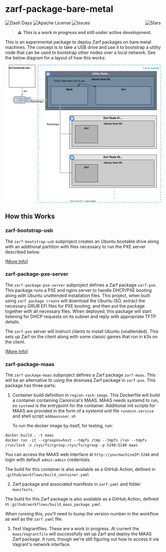 # zarf-package-bare-metal
![Dash Days](https://img.shields.io/badge/Dash%20Days-best--project-blueviolet)
![Apache License](https://img.shields.io/github/license/defenseunicorns/zarf-package-bare-metal)
![Issues](https://img.shields.io/github/issues/defenseunicorns/zarf-package-bare-metal)
<img align="right" alt="Stars" src="https://img.shields.io/github/stars/defenseunicorns/zarf-package-bare-metal?style=social">

>⚠️ **This is a work in progress and still under active development.**

This is an experimental package to deploy Zarf packages on bare metal machines.  The concept is to take a USB drive and use it to bootstrap a utility node that can be used to bootstrap other nodes over a local network.  See the below diagram for a layout of how this works:

![Zarf Bare Metal Diagram](.images/zarf-bare-metal.drawio.svg)


## How this Works

### zarf-bootstrap-usb

The `zarf-bootstrap-usb` subproject creates an Ubuntu bootable drive along with an additional partition with files
necessary to run the PXE server described below.

[[More Info](zarf-bootstrap-usb)]

### zarf-package-pxe-server

The `zarf-package-pxe-server` subproject defines a Zarf package `zarf-pxe`. This package runs a PXE and nginx server
to handle DHCP/PXE booting along with Ubuntu unattended installation files. This project, when built using
`zarf package create` will download the Ubuntu ISO, extract the necessary GRUB EFI files for PXE booting, and then
put the package together with all necessary files. When deployed, this package will start listening for DHCP requests
on its subnet and reply with appropriate TFTP details.

The `zarf-pxe` server will instruct clients to install Ubuntu (unattended). This sets up Zarf on the client along with 
some classic games that run in k3s on the client.

[[More Info](zarf-package-pxe-server)]

### zarf-package-maas

The `zarf-package-maas` subproject defines a Zarf package `zarf-maas`. This will be an alternative to using the dnsmasq Zarf package in `zarf-pxe`. This package has three parts:

1. Container build definition in `region-rack-image`. This Dockerfile will build a container containing
   Canonical's MAAS. MAAS needs systemd to run, so `systemd` is the entrypoint for the container. Additional
   init scripts for MAAS are provided in the form of a systemd unit file `runonce.service` and shell script
   `addmaasuser.sh`

   To run the docker image by itself, for testing, run:

```shell
docker build . -t maas
docker run -it --cgroupns=host --tmpfs /tmp --tmpfs /run --tmpfs /run/lock -v /sys/fs/cgroup:/sys/fs/cgroup -p 5240:5240 maas
```

  You can access the MAAS web interface at `http://yourmachineIP:5240` and login with default `admin:admin` credentials.

  The build for this container is also available as a GitHub Action, defined in `.github/workflows/build_container.yaml`

2. Zarf package and associated manifests in `zarf.yaml` and folder `manifests`. 

  The build for this Zarf package is also available as a GitHub Action, defined in `.github/workflows/build_maas_package.yaml`

  When running this, you'll need to bump the version number in the workflow as well as the `zarf.yaml` file.

3. Test Vagrantfiles. These are a work in progress. At current the `maas/Vagrantfile` will successfully set up Zarf
   and deploy the MAAS Zarf package. It runs, though we're still figuring out how to access it via Vagrant's network
   interface.
